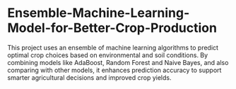 # Ensemble-Machine-Learning-Model-for-Better-Crop-Production
This project uses an ensemble of machine learning algorithms to predict optimal crop choices based on environmental and soil conditions. By combining models like AdaBoost, Random Forest and Naive Bayes, and also comparing with other models, it enhances prediction accuracy to support smarter agricultural decisions and improved crop yields.
